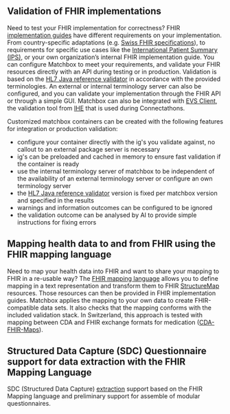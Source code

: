 ## Validation of FHIR implementations

Need to test your FHIR implementation for correctness? FHIR [implementation guides](https://hl7.org/fhir/implementationguide.html) have different requirements on your implementation. From country-specific adaptations (e.g. [Swiss FHIR specifications](http://fhir.ch)), to requirements for specific use cases like the [International Patient Summary (IPS)](http://hl7.org/fhir/uv/ips/), or your own organization’s internal FHIR implementation guide. You can configure Matchbox to meet your requirements, and validate your FHIR resources directly with an API during testing or in production. Validation is based on the [HL7 Java reference validator](https://github.com/hapifhir/org.hl7.fhir.core) in accordance with the provided terminologies. An external or internal terminology server can also be configured, and you can validate your implementation through the FHIR API or through a simple GUI. Matchbox can also be integrated with [EVS Client](https://gazelle.ihe.net/EVSClient/home.seam), the validation tool from [IHE](https://www.ihe.net) that is used during Connectathons.

Customized matchbox containers can be created with the following features for integration or production validation:

- configure your container directly with the ig's you validate against, no callout to an external package server is necessary
- ig's can be preloaded and cached in memory to ensure fast validation if the container is ready
- use the internal terminology server of matchbox to be independent of the availability of an external terminology server or configure an own terminology server
- the [HL7 Java reference validator](https://github.com/hapifhir/org.hl7.fhir.core) version is fixed per matchbox version and specified in the results
- warnings and information outcomes can be configured to be ignored
- the validation outcome can be analysed by AI to provide simple instructions for fixing errors

## Mapping health data to and from FHIR using the FHIR mapping language

Need to map your health data into FHIR and want to share your mapping to FHIR in a re-usable way? The [FHIR mapping language](https://www.hl7.org/fhir/mapping-language.html) allows you to define mapping in a text representation and transform them to FHIR [StructureMap](https://www.hl7.org/fhir/structuremap.html) resources. Those resources can then be provided in FHIR implementation guides. Matchbox applies the mapping to your own data to create FHIR-compatible data sets. It also checks that the mapping conforms with the included validation stack. In Switzerland, this approach is tested with mapping between CDA and FHIR exchange formats for medication ([CDA-FHIR-Maps](http://fhir.ch/ig/cda-fhir-maps/index.html)).

## Structured Data Capture (SDC) Questionnaire support for data extraction with the FHIR Mapping Language

SDC (Structured Data Capture) [extraction](https://build.fhir.org/ig/HL7/sdc/extraction.html#map-extract) support based on the FHIR Mapping language and preliminary support for assemble of modular questionnaires.
